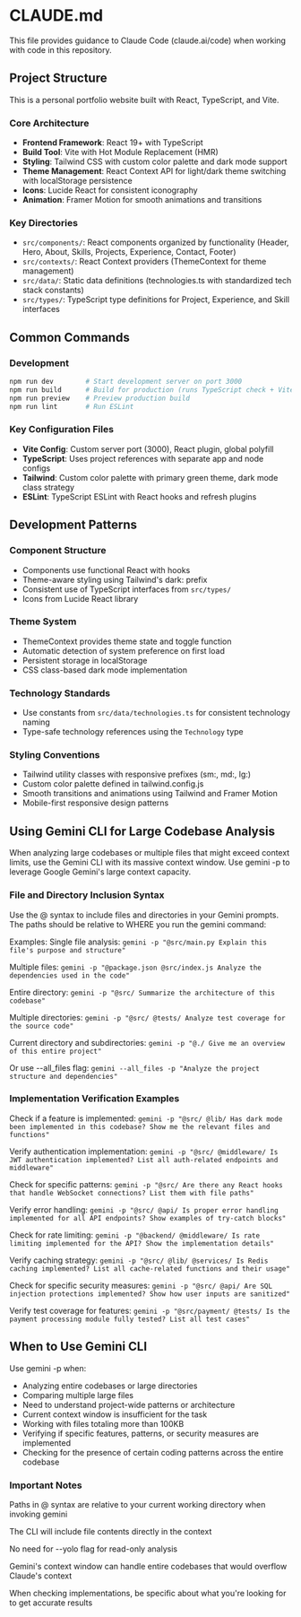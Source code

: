 # CLAUDE.md

This file provides guidance to Claude Code (claude.ai/code) when working with code in this repository.

## Project Structure

This is a personal portfolio website built with React, TypeScript, and Vite.

### Core Architecture

- **Frontend Framework**: React 19+ with TypeScript
- **Build Tool**: Vite with Hot Module Replacement (HMR)
- **Styling**: Tailwind CSS with custom color palette and dark mode support
- **Theme Management**: React Context API for light/dark theme switching with localStorage persistence
- **Icons**: Lucide React for consistent iconography
- **Animation**: Framer Motion for smooth animations and transitions

### Key Directories

- `src/components/`: React components organized by functionality (Header, Hero, About, Skills, Projects, Experience, Contact, Footer)
- `src/contexts/`: React Context providers (ThemeContext for theme management)
- `src/data/`: Static data definitions (technologies.ts with standardized tech stack constants)
- `src/types/`: TypeScript type definitions for Project, Experience, and Skill interfaces

## Common Commands

### Development
```bash
npm run dev        # Start development server on port 3000
npm run build      # Build for production (runs TypeScript check + Vite build)
npm run preview    # Preview production build
npm run lint       # Run ESLint
```

### Key Configuration Files

- **Vite Config**: Custom server port (3000), React plugin, global polyfill
- **TypeScript**: Uses project references with separate app and node configs
- **Tailwind**: Custom color palette with primary green theme, dark mode class strategy
- **ESLint**: TypeScript ESLint with React hooks and refresh plugins

## Development Patterns

### Component Structure
- Components use functional React with hooks
- Theme-aware styling using Tailwind's dark: prefix
- Consistent use of TypeScript interfaces from `src/types/`
- Icons from Lucide React library

### Theme System
- ThemeContext provides theme state and toggle function
- Automatic detection of system preference on first load
- Persistent storage in localStorage
- CSS class-based dark mode implementation

### Technology Standards
- Use constants from `src/data/technologies.ts` for consistent technology naming
- Type-safe technology references using the `Technology` type

### Styling Conventions
- Tailwind utility classes with responsive prefixes (sm:, md:, lg:)
- Custom color palette defined in tailwind.config.js
- Smooth transitions and animations using Tailwind and Framer Motion
- Mobile-first responsive design patterns


## Using Gemini CLI for Large Codebase Analysis
When analyzing large codebases or multiple files that might exceed context limits, use the Gemini CLI with its massive context window. Use gemini -p to leverage Google Gemini's large context capacity.

### File and Directory Inclusion Syntax
Use the @ syntax to include files and directories in your Gemini prompts. The paths should be relative to WHERE you run the gemini command:

Examples:
Single file analysis: `gemini -p "@src/main.py Explain this file's purpose and structure"`

Multiple files: `gemini -p "@package.json @src/index.js Analyze the dependencies used in the code"`

Entire directory: `gemini -p "@src/ Summarize the architecture of this codebase"`

Multiple directories: `gemini -p "@src/ @tests/ Analyze test coverage for the source code"`

Current directory and subdirectories: `gemini -p "@./ Give me an overview of this entire project"`

Or use --all_files flag:
`gemini --all_files -p "Analyze the project structure and dependencies"`

### Implementation Verification Examples

Check if a feature is implemented: `gemini -p "@src/ @lib/ Has dark mode been implemented in this codebase? Show me the relevant files and functions"`

Verify authentication implementation: `gemini -p "@src/ @middleware/ Is JWT authentication implemented? List all auth-related endpoints and middleware"`

Check for specific patterns: `gemini -p "@src/ Are there any React hooks that handle WebSocket connections? List them with file paths"`

Verify error handling: `gemini -p "@src/ @api/ Is proper error handling implemented for all API endpoints? Show examples of try-catch blocks"`

Check for rate limiting: `gemini -p "@backend/ @middleware/ Is rate limiting implemented for the API? Show the implementation details"`

Verify caching strategy: `gemini -p "@src/ @lib/ @services/ Is Redis caching implemented? List all cache-related functions and their usage"`

Check for specific security measures: `gemini -p "@src/ @api/ Are SQL injection protections implemented? Show how user inputs are sanitized"`

Verify test coverage for features: `gemini -p "@src/payment/ @tests/ Is the payment processing module fully tested? List all test cases"`

## When to Use Gemini CLI

Use gemini -p when:
- Analyzing entire codebases or large directories 
- Comparing multiple large files 
- Need to understand project-wide patterns or architecture 
- Current context window is insufficient for the task 
- Working with files totaling more than 100KB 
- Verifying if specific features, patterns, or security measures are implemented
- Checking for the presence of certain coding patterns across the entire codebase

### Important Notes

Paths in @ syntax are relative to your current working directory when invoking gemini

The CLI will include file contents directly in the context

No need for --yolo flag for read-only analysis

Gemini's context window can handle entire codebases that would overflow Claude's context

When checking implementations, be specific about what you're looking for to get accurate results
